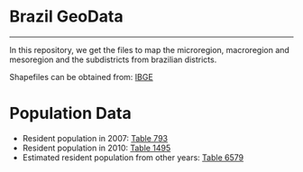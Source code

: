 # Brazil GeoData
----

In this repository, we get the files to map the microregion, macroregion and mesoregion and the subdistricts from brazilian districts.

Shapefiles can be obtained from: [IBGE](https://mapas.ibge.gov.br/bases-e-referenciais/bases-cartograficas/malhas-digitais)

# Population Data

- Resident population in 2007: [Table 793](https://sidra.ibge.gov.br/pesquisa/censo-demografico/contagem-2007/tabelas)
- Resident population in 2010: [Table 1495](https://sidra.ibge.gov.br/pesquisa/censo-demografico/demografico-2010/amostra-resultados-gerais)
- Estimated resident population from other years: [Table 6579](https://sidra.ibge.gov.br/pesquisa/estimapop/tabelas)
